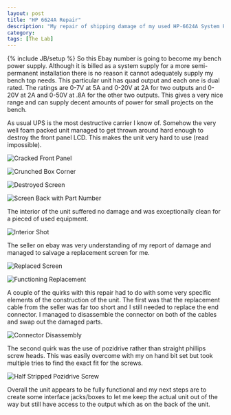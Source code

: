 ```yaml
---
layout: post
title: "HP 6624A Repair"
description: "My repair of shipping damage of my used HP-6624A System Power Supply"
category: 
tags: [The Lab]
---
```

{% include JB/setup %}
So this Ebay number is going to become my bench power supply. Although it is billed as a system supply for a more semi-permanent installation there is no reason it cannot adequately supply my bench top needs. This particular unit has quad output and each one is dual rated. The ratings are 0-7V at 5A and 0-20V at 2A for two outputs and 0-20V at 2A and 0-50V at .8A for the other two outputs. This gives a very nice range and can supply decent amounts of power for small projects on the bench.

As usual UPS is the most destructive carrier I know of. Somehow the very well foam packed unit managed to get thrown around hard enough to destroy the front panel LCD. This makes the unit very hard to use (read impossible).

![Cracked Front Panel](https://lh3.googleusercontent.com/-Kd09JucTXXc/Vbe5x-34yVI/AAAAAAAAd44/9UmWixGWtKI/s2048-Ic42/IMG_0851.JPG)

![Crunched Box Corner](https://lh3.googleusercontent.com/-l9hk89L1Ukk/Vbe5x7h5wZI/AAAAAAAAd44/up0ofhWyPQw/s2048-Ic42/IMG_0847.JPG)

![Destroyed Screen](https://lh3.googleusercontent.com/-G2-xYkG5Mhg/Vbe5qzXqcCI/AAAAAAAAd4w/qFvLgfQvQkw/s2048-Ic42/IMG_0859.JPG)

![Screen Back with Part Number](https://lh3.googleusercontent.com/-c_PCz_7DWO0/Vbe5qyTSxVI/AAAAAAAAd4w/TajdkIvrCnw/s2048-Ic42/IMG_0863.JPG)

The interior of the unit suffered no damage and was exceptionally clean for a pieced of used equipment.

![Interior Shot](https://lh3.googleusercontent.com/-2qfH4D8JCiw/Vbe5q5au_cI/AAAAAAAAd4w/CAy6x6fHHA4/s2048-Ic42/IMG_0867.JPG)

The seller on ebay was very understanding of my report of damage and managed to salvage a replacement screen for me. 

![Replaced Screen](https://lh3.googleusercontent.com/-rk3wsKDVEKU/Vbe5j404XLI/AAAAAAAAd4o/zA5Jn5cN1Ss/s2048-Ic42/IMG_0873.JPG)

![Functioning Replacement](https://lh3.googleusercontent.com/-oHWVPtmQVjY/Vbe5j_3BQXI/AAAAAAAAd4o/S97nqPOnVE8/s2048-Ic42/IMG_0876.JPG)

A couple of the quirks with this repair had to do with some very specific elements of the construction of the unit. The first was that the replacement cable from the seller was far too short and I still needed to replace the end connector. I managed to disassemble the connector on both of the cables and swap out the damaged parts.

![Connector Disassembly](https://lh3.googleusercontent.com/-7dFWjQFbcnA/Vbe5j4nA48I/AAAAAAAAd4o/fZAv9ohJR_I/s2048-Ic42/IMG_0874.JPG)

The second quirk was the use of pozidrive rather than straight phillips screw heads. This was easily overcome with my on hand bit set but took multiple tries to find the exact fit for the screws.

![Half Stripped Pozidrive Screw](https://lh3.googleusercontent.com/-tvBDLTkhnwU/Vbe5j6mrU5I/AAAAAAAAd4o/BieEYgqHC5I/s2048-Ic42/IMG_0877.JPG)

Overall the unit appears to be fully functional and my next steps are to create some interface jacks/boxes to let me keep the actual unit out of the way but still have access to the output which as on the back of the unit.